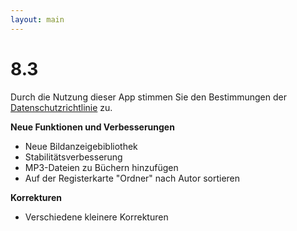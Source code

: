```yaml
---
layout: main
---
```


# 8.3

Durch die Nutzung dieser App stimmen Sie den Bestimmungen der [Datenschutzrichtlinie](/wiki/PrivacyPolicy/de) zu.

**Neue Funktionen und Verbesserungen**

* Neue Bildanzeigebibliothek
* Stabilitätsverbesserung
* MP3-Dateien zu Büchern hinzufügen
* Auf der Registerkarte &quot;Ordner&quot; nach Autor sortieren

**Korrekturen**
* Verschiedene kleinere Korrekturen
